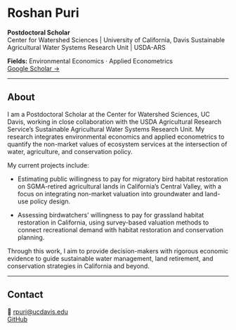 # Roshan Puri
**Postdoctoral Scholar**  
Center for Watershed Sciences | University of California, Davis
Sustainable Agricultural Water Systems Research Unit | USDA-ARS

**Fields:** Environmental Economics · Applied Econometrics  
[Google Scholar →](https://scholar.google.com/citations?user=Vcx8ZqsAAAAJ&hl=en)

---
## About

I am a Postdoctoral Scholar at the Center for Watershed Sciences, UC Davis, working in close collaboration with the USDA Agricultural Research Service’s Sustainable Agricultural Water Systems Research Unit. My research integrates environmental economics and applied econometrics to quantify the non-market values of ecosystem services at the intersection of water, agriculture, and conservation policy.

My current projects include:

- Estimating public willingness to pay for migratory bird habitat restoration on SGMA-retired agricultural lands in California’s Central Valley, with a focus on integrating non-market valuation into groundwater and land-use policy design.

- Assessing birdwatchers’ willingness to pay for grassland habitat restoration in California, using survey-based valuation methods to connect recreational demand with habitat restoration and conservation planning.

Through this work, I aim to provide decision-makers with rigorous economic evidence to guide sustainable water management, land retirement, and conservation strategies in California and beyond.

---

## Contact
📧 [rpuri@ucdavis.edu](mailto:rpuri@ucdavis.edu)  
[GitHub](https://github.com/puriroshan)

